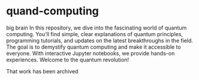 # quand-computing
big brain
In this repository, we dive into the fascinating world of quantum computing. You'll find simple, clear explanations of quantum principles, programming tutorials, and updates on the latest breakthroughs in the field. The goal is to demystify quantum computing and make it accessible to everyone. With interactive Jupyter notebooks, we provide hands-on experiences. Welcome to the quantum revolution!

That work has been archived
